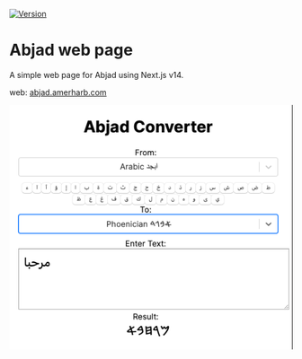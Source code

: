 [![Version](https://img.shields.io/badge/version-0.11.0-blue.svg)](https://github.com/amerharb/abjad/tree/abjad-web/version/0.11.0)
# Abjad web page

A simple web page for Abjad using Next.js v14.

web: [abjad.amerharb.com]()

![screen-shot.png](screen-shot.png)
